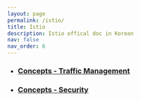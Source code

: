 ```yaml
---
layout: page
permalink: /istio/
title: Istio
description: Istio offical doc in Korean
nav: false
nav_order: 6
---
```


<div class="post">
  <ul class="post-list">
    <li>
      <h3>
        <a class="post-title" href="/istio/01-traffic-mgmt">Concepts - Traffic Management</a>
      </h3>
    </li>
    <li>
      <h3>
        <a class="post-title" href="/istio/02-security">Concepts - Security</a>
      </h3>
    </li>
  </ul>
</div>

